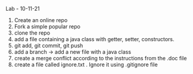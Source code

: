 Lab - 10-11-21
1. Create an online repo 
2. Fork a simple popular repo
3. clone the repo
4. add a file containing a java class with getter, setter, constructors.
5. git add, git commit, git push
6. add a branch -> add a new file with a java class
7. create a merge conflict according to the instructions from the .doc file
8. create a file called ignore.txt . Ignore it using .gitignore file
